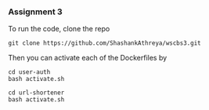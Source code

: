### Assignment 3

To run the code, clone the repo

```
git clone https://github.com/ShashankAthreya/wscbs3.git
```

Then you can activate each of the Dockerfiles by

```
cd user-auth
bash activate.sh
```

```
cd url-shortener
bash activate.sh
```
